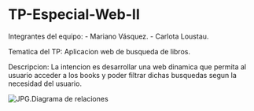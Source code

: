 # TP-Especial-Web-II

Integrantes del equipo:
                      - Mariano Vásquez.
                      - Carlota Loustau.


Tematica del TP:
                Aplicacion web de busqueda de libros.


Descripcion: 
             La intencion es desarrollar una web dinamica que permita al usuario acceder a los books y 
             poder filtrar dichas busquedas segun la necesidad del usuario.


![JPG.Diagrama de relaciones](https://github.com/carlota1205/TP-Especial-Web-II.git/DER.jpg)
